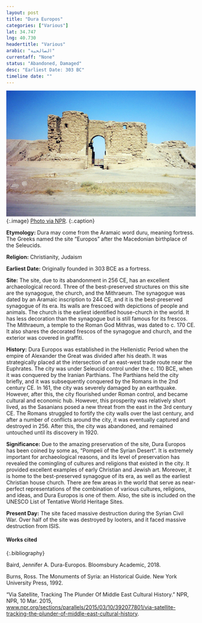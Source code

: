 ```yaml
---
layout: post
title: "Dura Europos"
categories: ["Various"]
lat: 34.747
lng: 40.730
headertitle: "Various"
arabic: "الصالحية"
currentaff: "None"
status: "Abandoned, Damaged"
desc: "Earliest Date: 303 BC"
timeline date: ""
---
```

![Dura Europos](images/duraeuropos.jpeg)
   {:.image}
[Photo via NPR](https://www.npr.org/sections/parallels/2015/03/10/392077801/via-satellite-tracking-the-plunder-of-middle-east-cultural-history).
   {:.caption}

**Etymology:** Dura may come from the Aramaic word duru, meaning fortress. The Greeks named the site “Europos” after the Macedonian birthplace of the Seleucids. 

**Religion:** Christianity, Judaism

**Earliest Date:** Originally founded in 303 BCE as a fortress. 

**Site:** The site, due to its abandonment in 256 CE, has an excellent archaeological record. Three of the best-preserved structures on this site are the synagogue, the church, and the Mithraeum. The synagogue was dated by an Aramaic inscription to 244 CE, and it is the best-preserved synagogue of its era. Its walls are frescoed with depictions of people and animals. The church is the earliest identified house-church in the world. It has less decoration than the synagogue but is still famous for its frescos. The Mithraeum, a temple to the Roman God Mithras, was dated to c. 170 CE. It also shares the decorated frescos of the synagogue and church, and the exterior was covered in graffiti. 

**History:** Dura Europos was established in the Hellenistic Period when the empire of Alexander the Great was divided after his death. It was strategically placed at the intersection of an east-west trade route near the Euphrates. The city was under Seleucid control under the c. 110 BCE, when it was conquered by the Iranian Parthians. The Parthians held the city briefly, and it was subsequently conquered by the Romans in the 2nd century CE. In 161, the city was severely damaged by an earthquake. However, after this, the city flourished under Roman control, and became cultural and economic hub. However, this prosperity was relatively short lived, as the Sasanians posed a new threat from the east in the 3rd century CE. The Romans struggled to fortify the city walls over the last century, and after a number of conflicts around the city, it was eventually captured and destroyed in 256. After this, the city was abandoned, and remained untouched until its discovery in 1920. 

**Significance:** Due to the amazing preservation of the site, Dura Europos has been coined by some as, “Pompeii of the Syrian Desert”. It is extremely important for archaeological reasons, and its level of preservation has revealed the comingling of cultures and religions that existed in the city. It provided excellent examples of early Christian and Jewish art. Moreover, it is home to the best-preserved synagogue of its era, as well as the earliest Christian house church. There are few areas in the world that serve as near-perfect representations of the combination of various cultures, religions, and ideas, and Dura Europos is one of them. Also, the site is included on the UNESCO List of Tentative World Heritage Sites. 

**Present Day:** The site faced massive destruction during the Syrian Civil War. Over half of the site was destroyed by looters, and it faced massive destruction from ISIS. 


#### Works cited

{:.bibliography}

Baird, Jennifer A. Dura-Europos. Bloomsbury Academic, 2018.

Burns, Ross. The Monuments of Syria: an Historical Guide. New York University Press, 1992.

“Via Satellite, Tracking The Plunder Of Middle East Cultural History.” NPR, NPR, 10 Mar. 2015, www.npr.org/sections/parallels/2015/03/10/392077801/via-satellite-tracking-the-plunder-of-middle-east-cultural-history.

